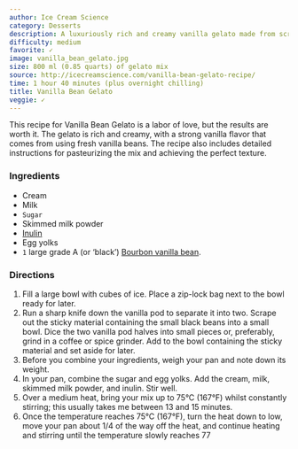 ```yaml
---
author: Ice Cream Science
category: Desserts
description: A luxuriously rich and creamy vanilla gelato made from scratch using real vanilla beans, milk, cream, sugar and egg yolks. The intensity of the vanilla comes from infusing heated cream with whole vanilla beans and seeds scraped from the pod. Gelato has a smoother texture than ice cream due to less air whipped in during churning.
difficulty: medium
favorite: ✓
image: vanilla_bean_gelato.jpg
size: 800 ml (0.85 quarts) of gelato mix
source: http://icecreamscience.com/vanilla-bean-gelato-recipe/
time: 1 hour 40 minutes (plus overnight chilling)
title: Vanilla Bean Gelato
veggie: ✓
---
```

This recipe for Vanilla Bean Gelato is a labor of love, but the results are worth it. The gelato is rich and creamy, with a strong vanilla flavor that comes from using fresh vanilla beans. The recipe also includes detailed instructions for pasteurizing the mix and achieving the perfect texture. 

### Ingredients

* Cream
* Milk
* `Sugar`
* Skimmed milk powder
* [Inulin](https://amzn.to/2DglNyU)
* Egg yolks
* `1` large grade A (or ‘black’) [Bourbon vanilla bean](https://amzn.to/2Dfty7Z).

### Directions

1. Fill a large bowl with cubes of ice. Place a zip-lock bag next to the bowl ready for later.
2. Run a sharp knife down the vanilla pod to separate it into two. Scrape out the sticky material containing the small black beans into a small bowl. Dice the two vanilla pod halves into small pieces or, preferably, grind in a coffee or spice grinder. Add to the bowl containing the sticky material and set aside for later.
3. Before you combine your ingredients, weigh your pan and note down its weight. 
4. In your pan, combine the sugar and egg yolks. Add the cream, milk, skimmed milk powder, and inulin. Stir well.
5. Over a medium heat, bring your mix up to 75°C (167°F) whilst constantly stirring; this usually takes me between 13 and 15 minutes.
6. Once the temperature reaches 75°C (167°F), turn the heat down to low, move your pan about 1/4 of the way off the heat, and continue heating and stirring until the temperature slowly reaches 77